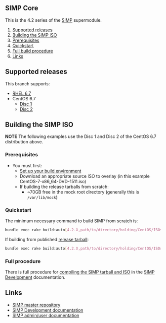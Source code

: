 ## SIMP Core

This is the 4.2 series of the [SIMP](https://github.com/NationalSecurityAgency/SIMP) supermodule.


1. [Supported releases](#supported-releases)
2. [Building the SIMP ISO](#building-the-simp-iso)
  1. [Prerequisites](#prerequisites)
  2. [Quickstart](#quickstart)
  3. [Full build procedure](#full-procedure)
3. [Links](#links)


## Supported releases
This branch supports:
  - [RHEL 6.7](https://access.redhat.com/downloads/)
  - CentOS 6.7
    - [Disc 1](http://isoredirect.centos.org/centos/6.7/isos/x86_64/CentOS-6.7-x86_64-bin-DVD1.iso)
    - [Disc 2](http://isoredirect.centos.org/centos/6.7/isos/x86_64/CentOS-6.7-x86_64-bin-DVD2.iso)


## Building the SIMP ISO


**NOTE** The following examples use the Disc 1 and Disc 2 of the CentOS 6.7 distribution above.

### Prerequisites
   - You must first:
     - [Set up your build environment](https://simp-project.atlassian.net/wiki/display/SD/Setting+up+your+build+environment)
     - Download an appropriate source ISO to overlay (in this example CentOS-7-x86_64-DVD-1511.iso)
     - If building the release tarballs from scratch:
        - ~70GB free in the mock root directory (generally this is `/var/lib/mock`)

### Quickstart


The minimum necessary command to build SIMP from scratch is:
```bash
bundle exec rake build:auto[4.2.X,path/to/directory/holding/CentOS/ISOs]
```


If building from published [release tarball](https://bintray.com/artifact/download/simp/Releases/SIMP-DVD-CentOS-4.2.0-1.tar.gz):
```bash
bundle exec rake build:auto[4.2.X,path/to/directory/holding/CentOS/ISOs,path/to/SIMP-DVD-CentOS-5.1.0-2.tar.gz]
```


### Full procedure
There is full procedure for [compiling the SIMP tarball and ISO](https://simp-project.atlassian.net/wiki/display/SD/Compiling+the+SIMP+Tarball+and+ISO) in the [SIMP Development](https://simp-project.atlassian.net/wiki/display/SD/) documentation.

## Links
- [SIMP master repository](https://github.com/NationalSecurityAgency/SIMP)
- [SIMP Development documentation](https://simp-project.atlassian.net/wiki/display/SD)
- [SIMP admin/user documentation](http://simp.readthedocs.org/en/latest/)
